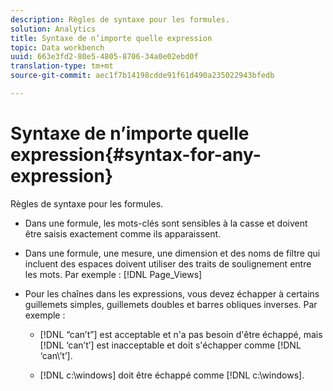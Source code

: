 ```yaml
---
description: Règles de syntaxe pour les formules.
solution: Analytics
title: Syntaxe de n’importe quelle expression
topic: Data workbench
uuid: 663e3fd2-80e5-4805-8706-34a0e02ebd0f
translation-type: tm+mt
source-git-commit: aec1f7b14198cdde91f61d490a235022943bfedb

---
```



# Syntaxe de n’importe quelle expression{#syntax-for-any-expression}

Règles de syntaxe pour les formules.

* Dans une formule, les mots-clés sont sensibles à la casse et doivent être saisis exactement comme ils apparaissent.
* Dans une formule, une mesure, une dimension et des noms de filtre qui incluent des espaces doivent utiliser des traits de soulignement entre les mots. Par exemple : [!DNL Page_Views]
* Pour les chaînes dans les expressions, vous devez échapper à certains guillemets simples, guillemets doubles et barres obliques inverses. Par exemple :

   * [!DNL “can’t”] est acceptable et n&#39;a pas besoin d&#39;être échappé, mais [!DNL ‘can’t’] est inacceptable et doit s&#39;échapper comme [!DNL ‘can\’t’].

   * [!DNL c:\windows] doit être échappé comme [!DNL c:\\windows].


